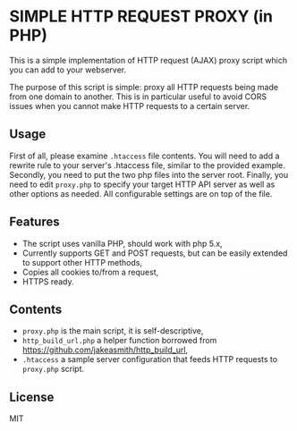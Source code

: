 # SIMPLE HTTP REQUEST PROXY (in PHP)

This is a simple implementation of HTTP request (AJAX) proxy script which you can add to your webserver.

The purpose of this script is simple: proxy all HTTP requests being made from one domain to another. This is in particular useful to avoid CORS issues when you cannot make HTTP requests to a certain server.

## Usage

First of all, please examine `.htaccess` file contents. You will need to add a rewrite rule to your server's .htaccess file, similar to the provided example.
Secondly, you need to put the two php files into the server root.
Finally, you need to edit `proxy.php` to specify your target HTTP API server as well as other options as needed. All configurable settings are on top of the file.

## Features

* The script uses vanilla PHP, should work with php 5.x,
* Currently supports GET and POST requests, but can be easily extended to support other HTTP methods,
* Copies all cookies to/from a request,
* HTTPS ready.

## Contents

* `proxy.php` is the main script, it is self-descriptive,
* `http_build_url.php` a helper function borrowed from https://github.com/jakeasmith/http_build_url,
* `.htaccess` a sample server configuration that feeds HTTP requests to `proxy.php` script.

## License

MIT
